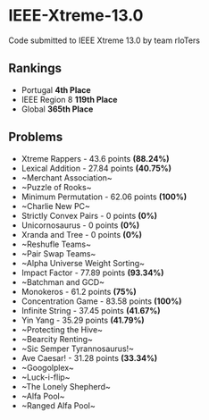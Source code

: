 # IEEE-Xtreme-13.0
Code submitted to IEEE Xtreme 13.0 by team rIoTers

## Rankings
- Portugal **4th Place**
- IEEE Region 8 **119th Place**
- Global **365th Place**

## Problems

- Xtreme Rappers - 43.6 points **(88.24%)**
- Lexical Addition - 27.84 points **(40.75%)**
- ~Merchant Association~
- ~Puzzle of Rooks~
- Minimum Permutation - 62.06 points **(100%)**
- ~Charlie New PC~
- Strictly Convex Pairs - 0 points **(0%)**
- Unicornosaurus - 0 points **(0%)**
- Xranda and Tree - 0 points **(0%)**
- ~Reshufle Teams~
- ~Pair Swap Teams~
- ~Alpha Universe Weight Sorting~
- Impact Factor - 77.89 points **(93.34%)**
- ~Batchman and GCD~
- Monokeros - 61.2 points **(75%)**
- Concentration Game - 83.58 points **(100%)**
- Infinite String - 37.45 points **(41.67%)**
- Yin Yang - 35.29 points **(41.79%)**
- ~Protecting the Hive~
- ~Bearcity Renting~
- ~Sic Semper Tyrannosaurus!~
- Ave Caesar! - 31.28 points **(33.34%)**
- ~Googolplex~
- ~Luck-i-flip~
- ~The Lonely Shepherd~
- ~Alfa Pool~
- ~Ranged Alfa Pool~
